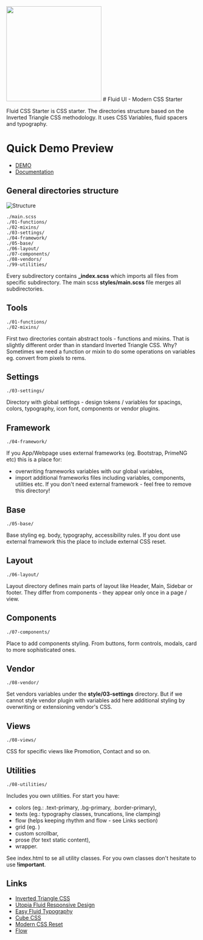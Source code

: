 <img src="http://fluid-ui.michalszymczak.com/logo-fluid-ui.svg" width="250" />
# Fluid UI - Modern CSS Starter

Fluid CSS Starter is CSS starter. The directories structure based on the Inverted Triangle CSS methodology. It uses CSS Variables, fluid spacers and typography.

# Quick Demo Preview

- [DEMO](http://fluid-ui.michalszymczak.com/)
- [Documentation](http://fluid-ui.michalszymczak.com/docs/)

## General directories structure

![Structure](http://fluid-ui.michalszymczak.com/fluid-ui-specificity.png)

```
./main.scss
./01-functions/
./02-mixins/
./03-settings/
./04-framework/
./05-base/
./06-layout/
./07-components/
./08-vendors/
./99-utilities/
```

Every subdirectory contains **\_index.scss** which imports all files from specific subdirectory.
The main scss **styles/main.scss** file merges all subdirectories.

## Tools

`./01-functions/`\
`./02-mixins/`

First two directories contain abstract tools - functions and mixins.
That is slightly different order than in standard Inverted Triangle CSS. Why? Sometimes we need a function or mixin to do some operations on variables eg. convert from pixels to rems.

## Settings

`./03-settings/`

Directory with global settings - design tokens / variables for spacings, colors, typography, icon font, components or vendor plugins.

## Framework

`./04-framework/`

If you App/Webpage uses external frameworks (eg. Bootstrap, PrimeNG etc) this is a place for:

- overwriting frameworks variables with our global variables,
- import additional frameworks files including variables, components, utilities etc.
  If you don't need external framework - feel free to remove this directory!

## Base

`./05-base/`

Base styling eg. body, typography, accessibility rules. If you dont use external framework this the place to include external CSS reset.

## Layout

`./06-layout/`

Layout directory defines main parts of layout like Header, Main, Sidebar or footer. They differ from components - they appear only once in a page / view.

## Components

`./07-components/`

Place to add components styling. From buttons, form controls, modals, card to more sophisticated ones.

## Vendor

`./08-vendor/`

Set vendors variables under the **style/03-settings** directory. But if we cannot style vendor plugin with variables add here additional styling by overwriting or extensioning vendor's CSS.

## Views

`./08-views/`

CSS for specific views like Promotion, Contact and so on.

## Utilities

`./08-utilities/`

Includes you own utilities. For start you have:

- colors (eg.: .text-primary, .bg-primary, .border-primary),
- texts (eg.: typography classes, truncations, line clamping)
- flow (helps keeping rhythm and flow - see Links section)
- grid (eg. )
- custom scrollbar,
- prose (for text static content),
- wrapper.

See index.html to se all utility classes. For you own classes don't hesitate to use **!important**.

## Links

- [Inverted Triangle CSS](https://www.xfive.co/blog/itcss-scalable-maintainable-css-architecture/)
- [Utopia Fluid Responsive Design](https://utopia.fyi/)
- [Easy Fluid Typography](https://www.smashingmagazine.com/2022/10/fluid-typography-clamp-sass-functions/)
- [Cube CSS](https://cube.fyi)
- [Modern CSS Reset](https://github.com/hankchizljaw/modern-css-reset)
- [Flow](https://alistapart.com/article/axiomatic-css-and-lobotomized-owls/)

